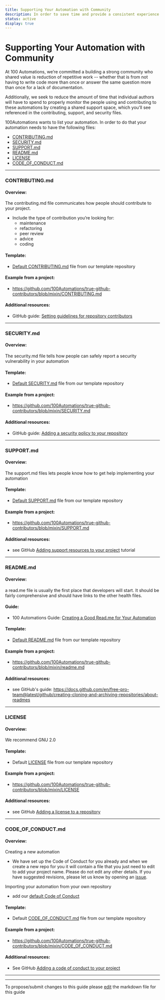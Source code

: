 ```yaml
---
title: Supporting Your Automation with Community
description: In order to save time and provide a consistent experience for creators and users we’ve created default health files for you to customize as appropriate to your project. 
status: active
display: true
---
```

# Supporting Your Automation with Community

At 100 Automations, we’re committed a building a strong community who shared value is reduction of repetitive work -- whether that is from not having to write code more than once or answer the same question more than once for a lack of documentation.

Additionally, we seek to reduce the amount of time that individual authors will have to spend to properly monitor the people using and contributing to these automations by creating a shared support space, which you’ll see referenced in the contributing, support, and security files.

100Automations wants to list your automation. In order to do that your automation needs to have the following files:

- [CONTRIBUTING.md](#contributing)
- [SECURITY.md](#security)
- [SUPPORT.md](#support)
- [README.md](#readme)
- [LICENSE](#license)
- [CODE_OF_CONDUCT.md](#codeofconduct)

---
<a name="contributing"></a>

### CONTRIBUTING.md

#### Overview:
The contributing.md file communicates how people should contribute to your project. 

   - Include the type of contribution you’re looking for:
      - maintenance
      - refactoring
      - peer review
      - advice
      - coding

#### Template:
- [Default CONTRIBUTING.md](https://github.com/100Automations/.github-automations/blob/master/CONTRIBUTING.md) file from our template repository

#### Example from a project:
- https://github.com/100Automations/true-github-contributors/blob/mixin/CONTRIBUTING.md

#### Additional resources:
   - GitHub guide: [Setting guidelines for repository contributors](https://docs.github.com/en/github/building-a-strong-community/setting-guidelines-for-repository-contributors)
 ---
<a name="security"></a>

### SECURITY.md
#### Overview:
The security.md file tells how people can safely report a security vulnerability in your automation 

#### Template:
- [Default SECURITY.md](https://github.com/100Automations/.github-automations/blob/master/SECURITY.md) file from our template repository

#### Example from a project:
- https://github.com/100Automations/true-github-contributors/blob/mixin/SECURITY.md

#### Additional resources:
   - GitHub guide: [Adding a security policy to your repository](https://docs.github.com/en/github/managing-security-vulnerabilities/adding-a-security-policy-to-your-repository)
---
<a name="support"></a>

### SUPPORT.md
#### Overview: 
The support.md files lets people know how to get help implementing your automation 

#### Template:
- [Default SUPPORT.md](https://github.com/100Automations/.github-automations/blob/master/SUPPORT.md) file from our template repository

#### Example from a project:
- https://github.com/100Automations/true-github-contributors/blob/mixin/SUPPORT.md

#### Additional resources:
- see GitHub [Adding support resources to your project](https://docs.github.com/en/github/building-a-strong-community/adding-support-resources-to-your-project) tutorial 
---
<a name="readme"></a>

### README.md
#### Overview: 
a read.me file is usually the first place that developers will start.  It should be fairly comprehensive and should have links to the other health files.

#### Guide:
- 100 Automations Guide: [Creating a Good Read.me for Your Automation](https://github.com/100Automations/Website/blob/master/_guides/creating-good-readmes-for-automations.md)

#### Template:
- [Default README.md](https://github.com/100Automations/.github-automations/blob/master/README.md) file from our template repository

#### Example from a project:
- https://github.com/100Automations/true-github-contributors/blob/mixin/readme.md

#### Additional resources:
- see GitHub's guide: https://docs.github.com/en/free-pro-team@latest/github/creating-cloning-and-archiving-repositories/about-readmes
---
<a name="licence"></a>

### LICENSE
#### Overview: 
We recommend GNU 2.0 

#### Template:
- Default [LICENSE](https://github.com/100Automations/.github/blob/master/LICENSE) file from our template repository

#### Example from a project:
- https://github.com/100Automations/true-github-contributors/blob/mixin/LICENSE

#### Additional resources:
- see GitHub [Adding a license to a repository](https://docs.github.com/en/free-pro-team@latest/github/building-a-strong-community/adding-a-license-to-a-repository)

---
<a name="codeofconduct"></a>

### CODE_OF_CONDUCT.md
#### Overview: 
Creating a new automation
 - We have set up the Code of Conduct for you already and when we create a new repo for you it will contain a file that you just need to edit to add your project name.  Please do not edit any other details.  If you have suggested revisions, please let us know by opening an [issue](https://github.com/100Automations/Website/issues/new?assignees=&labels=&template=blank-issue.md&title=).

Importing your automation from your own repository
- add our [default Code of Conduct](https://github.com/100Automations/.github/blob/master/CODE_OF_CONDUCT.md)

#### Template:
- Default [CODE_OF_CONDUCT.md](https://github.com/100Automations/.github/blob/master/CODE_OF_CONDUCT.md) file from our template repository

#### Example from a project:
- https://github.com/100Automations/true-github-contributors/blob/mixin/CODE_OF_CONDUCT.md

#### Additional resources:
- See GitHub [Adding a code of conduct to your project](https://docs.github.com/en/free-pro-team@latest/github/building-a-strong-community/adding-a-code-of-conduct-to-your-project)
---
---
To propose/submit changes to this guide please [edit](https://github.com/100Automations/Website/blob/master/_guides/community-support-for-automations.md) the markdown file for this guide 
